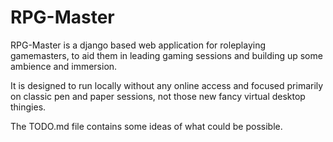 # RPG-Master

RPG-Master is a django based web application for roleplaying gamemasters,
to aid them in leading gaming sessions and building up some ambience and
immersion.

It is designed to run locally without any online access and focused
primarily on classic pen and paper sessions, not those new fancy virtual
desktop thingies.

The TODO.md file contains some ideas of what could be possible.

